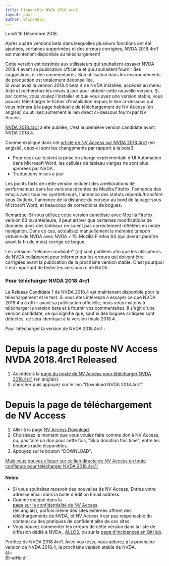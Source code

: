 ```yaml
---
title: Disponible NVDA 2018.4rc1
layout: post
author: BlindHelp
---
```


<footer>Lundi 10 Décembre 2018</footer>

Après quatre versions beta dans lesquelles plusieurs fonctions ont été ajoutées, certaines supprimées et des erreurs corrigées, NVDA 2018.4rc1 est maintenant disponible au téléchargement!                  

Cette version est destinée aux utilisateurs qui souhaitent essayer NVDA 2018.4 avant sa publication officielle et qui souhaitent fournir des suggestions et des commentaires. Son utilisation dans les environnements de production est totalement déconseillée.         
Si vous avez la version 2018.4 beta 4 de NVDA installée, accédez au menu Aide et recherchez les mises à jour pour obtenir cette nouvelle version. Si, par contre, vous voulez l'installer et que vous avez une version stable, vous pouvez télécharger le fichier d'installation depuis le lien ci-dessous qui vous mènera à la page habituelle de téléchargement  de NV Access (en anglais) ou utilisez autrement le lien direct ci-dessous fourni par NV Access.             

[NVDA 2018.4rc1](https://www.nvaccess.org/download?nvdaVersion=2018.4rc1) a été publiée, c'est la première version candidate avant NVDA 2018.4.             

Comme expliqué dans cet  [article de NV Access sur NVDA 2018.4rc1](https://www.nvaccess.org/post/nvda-2018-4rc1-released/) (en anglais), ceux-ci sont les changements par rapport à la beta3:

- Pour ceux qui testent la prise en charge expérimentale d'UI Automation dans Microsoft Word, les cellules de tableau vierges ne sont plus ignorées par NVDA.                 
- Traductions mises à jour

Les points forts de cette version incluent des améliorations de performances dans les versions récentes de Mozilla Firefox, l'annonce des emojis avec tous les synthétiseurs, l'annonce des statuts répondu/transféré sous Outlook, l'annonce de la distance du curseur au bord de la page sous Microsoft Word, et beaucoup de corrections de bogues.           

Remarque: Si vous utilisez cette version candidate avec Mozilla Firefox version 63 ou antérieure, il peut arriver que certaines modifications de données dans des tableaux ne soient pas correctement reflétées en mode navigation. Dans ce cas, actualisez manuellement la mémoire tampon virtuelle de NVDA avec NVDA + f5. Mozilla Firefox 64 (qui devrait paraître avant la fin du mois) corrige ce bogue.            

Les versions "release candidate" (rc) sont publiées afin que les utilisateurs de NVDA collaborent pour informer sur les erreurs qui doivent être corrigées avant la publication de la prochaine version stable. C'est pourquoi il est important de tester les versions rc de NVDA.    

###  Pour télécharger NVDA 2018.4rc1 ###

La Release Candidate 1 de NVDA 2018.4 est maintenant disponible pour le téléchargement et le test. Si vous êtes intéressé à essayer ce que NVDA 2018.4 a à offrir avant sa publication officielle, nous vous invitons à télécharger la version beta et à fournir vos commentaires. Il s'agit d'une version candidate, ce qui signifie que, sauf si des bogues critiques sont détectés, ce sera identique à la version finale 2018.4.            

Pour télécharger la version de NVDA 2018.4rc1 :    

# Depuis la page du poste NV Access NVDA 2018.4rc1 Released #

1. Accédez à la [page du poste de NV Access pour télécharger NVDA 2018.4rc1](https://www.nvaccess.org/post/nvda-2018-4rc1-released/) (en anglais).                        
  2. chercher puis appuyez sur le lien "Download NVDA 2018.4rc1".               

# Depuis la page  de téléchargement de NV Access #
  
  1. Aller à la         page [NV Access Download](http://www.nvaccess.org/download/).         
2. Choisissez le montant que vous voulez faire comme don à NV Access, ou, pas faire un don pour cette fois, "Skip donation this time", entre les boutons radio disponibles.        
3. Appuyez sur le bouton "DOWNLOAD".        

[Mais vous pouvez cliquer   sur ce lien directe de NV Access en toute confiance pour télécharger NVDA 2018.4rc1!](https://www.nvaccess.org/files/nvda/releases/2018.4rc1/nvda_2018.4rc1.exe)                     

#### Notes ####

* Si vous souhaitez recevoir des nouvelles de NV Access, Entrez votre adresse email dans la boite d'édition Email address.                
* Comme indiqué dans la            
[page sur la confidentialité de NV Access](http://www.nvaccess.org/privacy/)           
(en anglais), parfois même des sites externes offrent des téléchargements de NVDA, et NV Access il est pas responsable du contenu ou des pratiques de confidentialité de ces sites.         
* Vous pouvez commenter les erreurs de cette version dans la liste de diffusion dédié à NVDA,, [ALLOS](mailto:ALLOS@yahoogroupes.fr), ou sur la [page d'incidences en GitHub](https://github.com/nvaccess/nvda/issues).              

Profitez de NVDA 2018.4rc1. Avec vos tests, vous aiderez à la prochaine version de NVDA 2018.4, la prochaine version stable de NVDA.        
@+                     
BlindHelp!                           